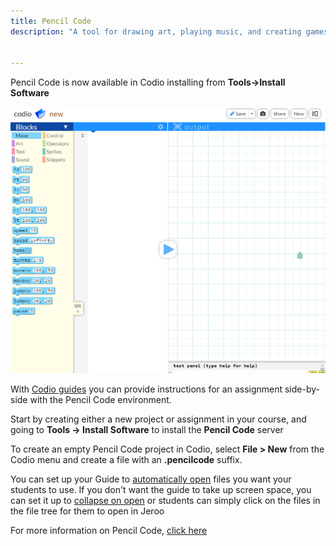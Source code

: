```yaml
---
title: Pencil Code
description: "A tool for drawing art, playing music, and creating games"


---
```


Pencil Code is now available in Codio installing from **Tools->Install Software**

![PencilCode](/img/pencilcode.png)

With [Codio guides](/courses/authoring/) you can provide instructions for an assignment side-by-side with the Pencil Code environment.

Start by creating either a new project or assignment in your course, and going to **Tools -> Install Software** to install the **Pencil Code** server

To create an empty Pencil Code project in Codio, select **File > New** from the Codio menu and create a file with an **.pencilcode** suffix. 

You can set up your Guide to [automatically open](/courses/settings-actions/#open-tabs) files you want your students to use. If you don't want the guide to take up screen space, you can set it up to [collapse on open](/courses/authoring/#global) or students can simply click on the files in the file tree for them to open in Jeroo


For more information on Pencil Code, [click here](https://pencilcode.net/)

